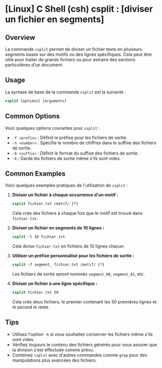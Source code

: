 # [Linux] C Shell (csh) csplit : [diviser un fichier en segments]

## Overview
La commande `csplit` permet de diviser un fichier texte en plusieurs segments basés sur des motifs ou des lignes spécifiques. Cela peut être utile pour traiter de grands fichiers ou pour extraire des sections particulières d'un document.

## Usage
La syntaxe de base de la commande `csplit` est la suivante :

```csh
csplit [options] [arguments]
```

## Common Options
Voici quelques options courantes pour `csplit` :

- `-f <prefix>` : Définit le préfixe pour les fichiers de sortie.
- `-n <number>` : Spécifie le nombre de chiffres dans le suffixe des fichiers de sortie.
- `-b <suffix>` : Définit le format du suffixe des fichiers de sortie.
- `-k` : Garde les fichiers de sortie même s'ils sont vides.

## Common Examples
Voici quelques exemples pratiques de l'utilisation de `csplit` :

1. **Diviser un fichier à chaque occurrence d'un motif :**
   ```csh
   csplit fichier.txt /motif/ {*}
   ```
   Cela crée des fichiers à chaque fois que le motif est trouvé dans `fichier.txt`.

2. **Diviser un fichier en segments de 10 lignes :**
   ```csh
   csplit -l 10 fichier.txt
   ```
   Cela divise `fichier.txt` en fichiers de 10 lignes chacun.

3. **Utiliser un préfixe personnalisé pour les fichiers de sortie :**
   ```csh
   csplit -f segment_ fichier.txt /motif/ {*}
   ```
   Les fichiers de sortie seront nommés `segment_00`, `segment_01`, etc.

4. **Diviser un fichier à une ligne spécifique :**
   ```csh
   csplit fichier.txt 50
   ```
   Cela crée deux fichiers, le premier contenant les 50 premières lignes et le second le reste.

## Tips
- Utilisez l'option `-k` si vous souhaitez conserver les fichiers même s'ils sont vides.
- Vérifiez toujours le contenu des fichiers générés pour vous assurer que la division s'est effectuée comme prévu.
- Combinez `csplit` avec d'autres commandes comme `grep` pour des manipulations plus avancées des fichiers.